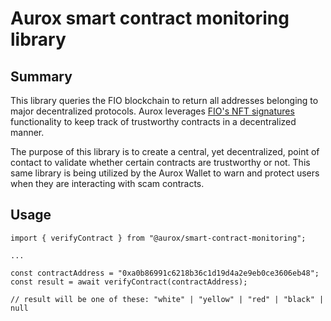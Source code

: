 # Aurox smart contract monitoring library

## Summary

This library queries the FIO blockchain to return all addresses belonging to major decentralized protocols. Aurox leverages [FIO's NFT signatures](https://fioprotocol.io/nft-signatures/) functionality to keep track of trustworthy contracts in a decentralized manner. 

The purpose of this library is to create a central, yet decentralized, point of contact to validate whether certain contracts are trustworthy or not. This same library is being utilized by the Aurox Wallet to warn and protect users when they are interacting with scam contracts. 

## Usage

```
import { verifyContract } from "@aurox/smart-contract-monitoring";

...

const contractAddress = "0xa0b86991c6218b36c1d19d4a2e9eb0ce3606eb48";
const result = await verifyContract(contractAddress);

// result will be one of these: "white" | "yellow" | "red" | "black" | null

```
